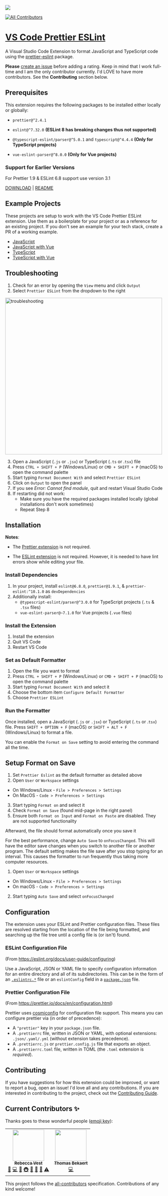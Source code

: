 ![](https://github.com/idahogurl/vs-code-prettier-eslint/blob/deploy/icon.png?raw=true)

<!-- ALL-CONTRIBUTORS-BADGE:START - Do not remove or modify this section -->
[![All Contributors](https://img.shields.io/badge/all_contributors-2-orange.svg?style=flat-square)](#contributors-)
<!-- ALL-CONTRIBUTORS-BADGE:END -->

# [VS Code Prettier ESLint](https://marketplace.visualstudio.com/items?itemName=rvest.vs-code-prettier-eslint)

A Visual Studio Code Extension to format JavaScript and TypeScript code using the [prettier-eslint](https://github.com/prettier/prettier-eslint) package.

**Please** [create an issue](https://github.com/idahogurl/vs-code-prettier-eslint/issues) before adding a rating. Keep in mind that I work full-time and I am the only contributor currently. I'd LOVE to have more contributors. See the **Contributing** section below.

## Prerequisites

This extension requires the following packages to be installed either locally or globally:

- `prettier@^2.4.1`
- `eslint@^7.32.0` **(ESLint 8 has breaking changes thus not supported)**

- `@typescript-eslint/parser@^5.0.1` and `typescript@^4.4.4` **(Only for TypeScript projects)**
- `vue-eslint-parser@^8.0.0` **(Only for Vue projects)**

### Support for Earlier Versions
For Prettier 1.9 & ESLint 6.8 support use version 3.1

[DOWNLOAD](https://marketplace.visualstudio.com/_apis/public/gallery/publishers/rvest/vsextensions/vs-code-prettier-eslint/3.1.0/vspackage) | 
[README](https://github.com/idahogurl/vs-code-prettier-eslint/tree/3.x)

## Example Projects

These projects are setup to work with the VS Code Prettier ESLint extension. Use them as a boilerplate for your project or as a reference for an existing project. If you don't see an example for your tech stack, create a PR of a working example.

- [JavaScript](https://github.com/idahogurl/vs-code-prettier-eslint/tree/master/examples/javascript)
- [JavaScript with Vue](https://github.com/idahogurl/vs-code-prettier-eslint/tree/master/examples/javascript-vue)
- [TypeScript](https://github.com/idahogurl/vs-code-prettier-eslint/tree/master/examples/typescript)
- [TypeScript with Vue](https://github.com/idahogurl/vs-code-prettier-eslint/tree/master/examples/typescript-vue)

## Troubleshooting

1. Check for an error by opening the `View` menu and click `Output`
2. Select `Prettier ESLint` from the dropdown to the right

<img width="500" alt="troubleshooting" src="https://user-images.githubusercontent.com/10620169/119163604-c9a5cd80-ba18-11eb-91af-fe4d2efe8567.png">

3. Open a JavaScript (`.js` or `.jsx`) or TypeScript (`.ts` or .`tsx`) file
4. Press `CTRL + SHIFT + P` (Windows/Linux) or `CMD + SHIFT + P` (macOS) to open the command palette
5. Start typing `Format Document With` and select `Prettier ESLint`
6. Click on `Output` to open the panel
7. If you see _Error: Cannot find module_, quit and restart Visual Studio Code
8. If restarting did not work:
   - Make sure you have the required packages installed locally (global installations don't work sometimes)
   - Repeat Step 8

## Installation

**Notes**:

- The [Prettier extension](https://marketplace.visualstudio.com/items?itemName=esbenp.prettier-vscode) is not required.

- The [ESLint extension](https://marketplace.visualstudio.com/items?itemName=dbaeumer.vscode-eslint) is not required. However, it is needed to have lint errors show while editing your file.

### Install Dependencies

1. In your project, install `eslint@6.8.0`, `prettier@1.9.1`, & `prettier-eslint:^10.1.0` as `devDependencies`
2. Additionally install:
   - `@typescript-eslint/parser@^3.0.0` for TypeScript projects (`.ts` & `.tsx` files)
   - `vue-eslint-parser@~7.1.0` for Vue projects (`.vue` files)

### Install the Extension

1. Install the extension
2. Quit VS Code
3. Restart VS Code

### Set as Default Formatter

1. Open the file you want to format
2. Press `CTRL + SHIFT + P` (Windows/Linux) or `CMD + SHIFT + P` (macOS) to open the command palette
3. Start typing `Format Document With` and select it
4. Choose the bottom item `Configure Default Formatter`
5. Choose `Prettier ESLint`

### Run the Formatter

Once installed, open a JavaScript (`.js` or `.jsx`) or TypeScript (`.ts` or .`tsx`) file. Press `SHIFT + OPTION + F` (macOS) or `SHIFT + ALT + F` (Windows/Linux) to format a file.

You can enable the `Format on Save` setting to avoid entering the command all the time.

## Setup Format on Save

1. Set `Prettier Eslint` as the default formatter as detailed above
2. Open `User` or `Workspace` settings

- On Windows/Linux - `File > Preferences > Settings`
- On MacOS - `Code > Preferences > Settings`

3. Start typing `Format on` and select it
4. Check `Format on Save` (found mid-page in the right panel)
5. Ensure both `Format on Input` and `Format on Paste` are disabled. They are not supported functionality

Afterward, the file should format automatically once you save it

For the best performance, change `Auto Save` to `onFocusChanged`. This will have the editor save changes when you switch to another file or another program. The default setting makes the file save after you stop typing for an interval. This causes the formatter to run frequently thus taking more computer resources.

1. Open `User` or `Workspace` settings

- On Windows/Linux - `File > Preferences > Settings`
- On macOS - `Code > Preferences > Settings`

2. Start typing `Auto Save` and select `onFocusChanged`

## Configuration

The extension uses your ESLint and Prettier configuration files. These files are resolved starting from the location of the file being formatted, and searching up the file tree until a config file is (or isn't) found.

### ESLint Configuration File

(From https://eslint.org/docs/user-guide/configuring)

Use a JavaScript, JSON or YAML file to specify configuration information for an entire directory and all of its subdirectories. This can be in the form of an [`.eslintrc.*`](https://eslint.org/docs/user-guide/configuring#configuration-file-formats) file or an `eslintConfig` field in a [`package.json`](https://docs.npmjs.com/files/package.json) file.

### Prettier Configuration File

(From https://prettier.io/docs/en/configuration.html)

Prettier uses [cosmiconfig](https://github.com/davidtheclark/cosmiconfig) for configuration file support. This means you can configure prettier via (in order of precedence):

- A `"prettier"` key in your `package.json` file.
- A `.prettierrc` file, written in JSON or YAML, with optional extensions: `.json/.yaml/.yml` (without extension takes precedence).
- A `.prettierrc.js` or `prettier.config.js` file that exports an object.
- A `.prettierrc.toml` file, written in TOML (the `.toml` extension is _required_).

## Contributing

If you have suggestions for how this extension could be improved, or want to report a bug, open an issue! I'd love all and any contributions. If you are interested in contributing to the project, check out the [Contributing Guide](https://github.com/idahogurl/vs-code-prettier-eslint/blob/deploy/CONTRIBUTING.md).

## Current Contributors ✨

Thanks goes to these wonderful people ([emoji key](https://allcontributors.org/docs/en/emoji-key)):

<!-- ALL-CONTRIBUTORS-LIST:START - Do not remove or modify this section -->
<!-- prettier-ignore-start -->
<!-- markdownlint-disable -->
<table>
  <tr>
    <td align="center"><a href="https://github.com/idahogurl"><img src="https://secure.gravatar.com/avatar/787139c4c697cfc33cc422566a4ccf78?s=80&d=identicon?s=100" width="100px;" alt=""/><br /><sub><b>Rebecca Vest</b></sub></a><br /><a href="#question-idahogurl" title="Answering Questions">💬</a> <a href="https://github.com/idahogurl/vs-code-prettier-eslint/commits?author=idahogurl" title="Code">💻</a> <a href="https://github.com/idahogurl/vs-code-prettier-eslint/commits?author=idahogurl" title="Documentation">📖</a> <a href="#infra-idahogurl" title="Infrastructure (Hosting, Build-Tools, etc)">🚇</a> <a href="https://github.com/idahogurl/vs-code-prettier-eslint/issues?q=author%3Aidahogurl" title="Bug reports">🐛</a> <a href="#ideas-idahogurl" title="Ideas, Planning, & Feedback">🤔</a> <a href="https://github.com/idahogurl/vs-code-prettier-eslint/pulls?q=is%3Apr+reviewed-by%3Aidahogurl" title="Reviewed Pull Requests">👀</a> <a href="https://github.com/idahogurl/vs-code-prettier-eslint/commits?author=idahogurl" title="Tests">⚠️</a></td>
    <td align="center"><a href="https://github.com/tbekaert"><img src="https://avatars.githubusercontent.com/u/11920484?v=4?s=100" width="100px;" alt=""/><br /><sub><b>Thomas Bekaert</b></sub></a><br /><a href="https://github.com/idahogurl/vs-code-prettier-eslint/commits?author=tbekaert" title="Code">💻</a></td>
  </tr>
</table>

<!-- markdownlint-restore -->
<!-- prettier-ignore-end -->

<!-- ALL-CONTRIBUTORS-LIST:END -->

This project follows the [all-contributors](https://github.com/all-contributors/all-contributors) specification. Contributions of any kind welcome!
